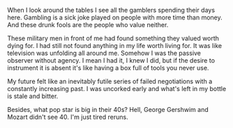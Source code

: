 When I look around the tables I see all the gamblers spending their days here. Gambling is a sick joke played on people with more time than money. And these drunk fools are the people who value neither.

These military men in front of me had found something they valued worth dying for. I had still not found anything in my life worth living for. It was like television was unfolding all around me. Somehow I was the passive observer without agency.  I mean I had it, I knew I did, but if the desire to instrument it is absent it's like having a box full of tools you never use.

My future felt like an inevitably futile series of failed negotiations with a constantly increasing past. I was uncorked early and what's left in my bottle is stale and bitter.

Besides, what pop star is big in their 40s? Hell, George Gershwim and Mozart didn't see 40. I'm just tired reruns.

